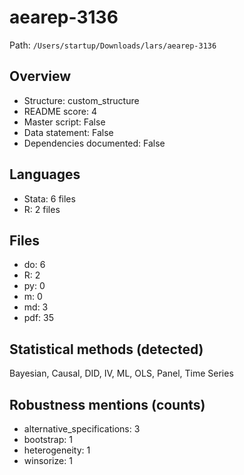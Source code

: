 # aearep-3136

Path: `/Users/startup/Downloads/lars/aearep-3136`

## Overview
- Structure: custom_structure
- README score: 4
- Master script: False
- Data statement: False
- Dependencies documented: False

## Languages
- Stata: 6 files
- R: 2 files

## Files
- do: 6
- R: 2
- py: 0
- m: 0
- md: 3
- pdf: 35

## Statistical methods (detected)
Bayesian, Causal, DID, IV, ML, OLS, Panel, Time Series

## Robustness mentions (counts)
- alternative_specifications: 3
- bootstrap: 1
- heterogeneity: 1
- winsorize: 1